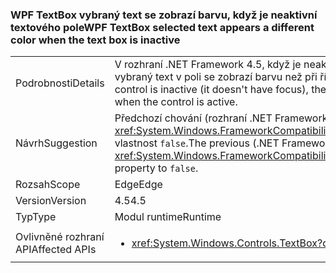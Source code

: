 ### <a name="wpf-textbox-selected-text-appears-a-different-color-when-the-text-box-is-inactive"></a><span data-ttu-id="cc3bf-101">WPF TextBox vybraný text se zobrazí barvu, když je neaktivní textového pole</span><span class="sxs-lookup"><span data-stu-id="cc3bf-101">WPF TextBox selected text appears a different color when the text box is inactive</span></span>

|   |   |
|---|---|
|<span data-ttu-id="cc3bf-102">Podrobnosti</span><span class="sxs-lookup"><span data-stu-id="cc3bf-102">Details</span></span>|<span data-ttu-id="cc3bf-103">V rozhraní .NET Framework 4.5, když je neaktivní ovládací prvek WPF textové pole (nemá fokus), zobrazí vybraný text v poli se zobrazí barvu než při řízení je aktivní.</span><span class="sxs-lookup"><span data-stu-id="cc3bf-103">In .NET Framework 4.5, when a WPF text box control is inactive (it doesn't have focus), the selected text inside the box will appear a different color than when the control is active.</span></span>|
|<span data-ttu-id="cc3bf-104">Návrh</span><span class="sxs-lookup"><span data-stu-id="cc3bf-104">Suggestion</span></span>|<span data-ttu-id="cc3bf-105">Předchozí chování (rozhraní .NET Framework 4.0) může být obnoven nastavením <xref:System.Windows.FrameworkCompatibilityPreferences.AreInactiveSelectionHighlightBrushKeysSupported> vlastnost <code>false</code>.</span><span class="sxs-lookup"><span data-stu-id="cc3bf-105">The previous (.NET Framework 4.0) behavior may be restored by setting the <xref:System.Windows.FrameworkCompatibilityPreferences.AreInactiveSelectionHighlightBrushKeysSupported> property to <code>false</code>.</span></span>|
|<span data-ttu-id="cc3bf-106">Rozsah</span><span class="sxs-lookup"><span data-stu-id="cc3bf-106">Scope</span></span>|<span data-ttu-id="cc3bf-107">Edge</span><span class="sxs-lookup"><span data-stu-id="cc3bf-107">Edge</span></span>|
|<span data-ttu-id="cc3bf-108">Version</span><span class="sxs-lookup"><span data-stu-id="cc3bf-108">Version</span></span>|<span data-ttu-id="cc3bf-109">4.5</span><span class="sxs-lookup"><span data-stu-id="cc3bf-109">4.5</span></span>|
|<span data-ttu-id="cc3bf-110">Typ</span><span class="sxs-lookup"><span data-stu-id="cc3bf-110">Type</span></span>|<span data-ttu-id="cc3bf-111">Modul runtime</span><span class="sxs-lookup"><span data-stu-id="cc3bf-111">Runtime</span></span>|
|<span data-ttu-id="cc3bf-112">Ovlivněné rozhraní API</span><span class="sxs-lookup"><span data-stu-id="cc3bf-112">Affected APIs</span></span>|<ul><li><xref:System.Windows.Controls.TextBox?displayProperty=nameWithType></li></ul>|

